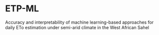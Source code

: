 # ETP-ML
Accuracy and interpretability of machine learning-based approaches for daily ETo estimation under semi-arid climate in the West African Sahel
